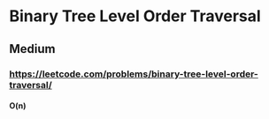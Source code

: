 # Binary Tree Level Order Traversal
## Medium
### https://leetcode.com/problems/binary-tree-level-order-traversal/
#### O(n)
